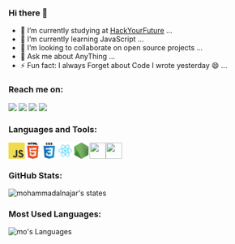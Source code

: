 ### Hi there 👋

- 🔭 I’m currently studying at [HackYourFuture](https://github.com/HackYourFuture) ...
- 🌱 I’m currently learning JavaScript ...
- 👯 I’m looking to collaborate on open source projects ...
- 💬 Ask me about AnyThing ...
- ⚡ Fun fact: I always Forget about Code I wrote yesterday :smile: ...

<!-- - 📫 How to reach me: ... -->

### Reach me on:

<a href="https://twitter.com/mo_najar_97"><img 
src="https://img.shields.io/badge/Twitter-1DA1F2?style=for-the-badge&logo=twitter&logoColor=white" /></a>
<a href="https://www.linkedin.com/in/mohammad-al-najar-489023152/"><img 
src="https://img.shields.io/badge/LinkedIn-0077B5?style=for-the-badge&logo=linkedin&logoColor=white" /></a>
<a href="https://stackoverflow.com/users/14668004/monajar" style="color:#F58025"><img
src="https://img.shields.io/badge/Stack_Overflow-FE7A16?style=for-the-badge&logo=stack-overflow&logoColor=white" /></a>
<a href="mailto:malnajjar16@gmail.com"><img src="https://img.shields.io/badge/Gmail-D14836?style=for-the-badge&logo=gmail&logoColor=white"></a>

### Languages and Tools:
<div style="display: flex;">
<img src="https://raw.githubusercontent.com/github/explore/80688e429a7d4ef2fca1e82350fe8e3517d3494d/topics/javascript/javascript.png" width="32" height="32" />
<img src="https://raw.githubusercontent.com/github/explore/80688e429a7d4ef2fca1e82350fe8e3517d3494d/topics/html/html.png" width="32" height="32" />
<img src="https://raw.githubusercontent.com/github/explore/6c6508f34230f0ac0d49e847a326429eefbfc030/topics/css/css.png" width="32" height="32" />
<img src="https://raw.githubusercontent.com/github/explore/80688e429a7d4ef2fca1e82350fe8e3517d3494d/topics/react/react.png" width="32" height="32" />
<img src="https://raw.githubusercontent.com/github/explore/80688e429a7d4ef2fca1e82350fe8e3517d3494d/topics/nodejs/nodejs.png" width="32" height="32" />
<img src="https://user-images.githubusercontent.com/7927596/68089633-dfed3800-fe38-11e9-893e-4efd59306bdd.png" width="32" height="32" />
<img src="https://user-images.githubusercontent.com/674621/71187801-14e60a80-2280-11ea-94c9-e56576f76baf.png" width="32" height="32" />

</div>

### GitHub Stats:

![mohammadalnajar's states](https://github-readme-stats.vercel.app/api?username=mohammadalnajar&count_private=true&show_icons=true&theme=algolia)

### Most Used Languages:

![mo's Languages](https://github-readme-stats.vercel.app/api/top-langs/?username=mohammadalnajar&show_icons=true&theme=algolia)

